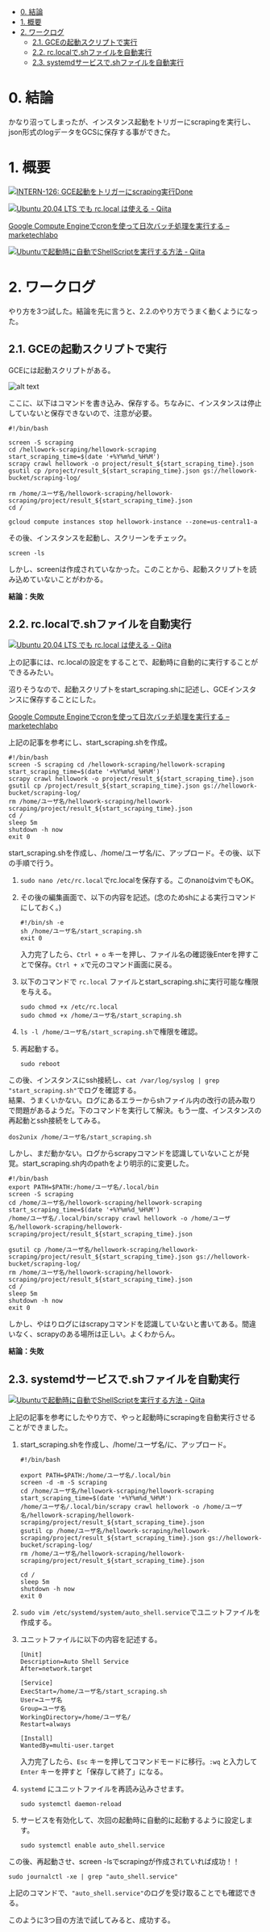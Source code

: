 - [0. 結論](#0-結論)
- [1. 概要](#1-概要)
- [2. ワークログ](#2-ワークログ)
  - [2.1. GCEの起動スクリプトで実行](#21-GCEの起動スクリプトで実行)
  - [2.2. rc.localで.shファイルを自動実行](#22-rc.localで.shファイルを自動実行)
  - [2.3. systemdサービスで.shファイルを自動実行](#23-systemdサービスで.shファイルを自動実行)



# 0. 結論

かなり沼ってしまったが、インスタンス起動をトリガーにscrapingを実行し、json形式のlogデータをGCSに保存する事ができた。

# 1. 概要

[![](https://pantarhei-hub.atlassian.net/rest/api/2/universal_avatar/view/type/issuetype/avatar/10318)INTERN-126: GCE起動をトリガーにscraping実行Done](https://remotesalesproject.atlassian.net/browse/INTERN-126)  

[![](https://cdn.qiita.com/assets/favicons/public/production-c620d3e403342b1022967ba5e3db1aaa.ico)Ubuntu 20.04 LTS でも rc.local は使える - Qiita](https://qiita.com/taraijpn/items/2ec3acead27be2f7bd50)  

[Google Compute Engineでcronを使って日次バッチ処理を実行する – marketechlabo](https://www.marketechlabo.com/batch-processing-on-gce/)  

[![](https://cdn.qiita.com/assets/favicons/public/production-c620d3e403342b1022967ba5e3db1aaa.ico)Ubuntuで起動時に自動でShellScriptを実行する方法 - Qiita](https://qiita.com/MAI_onishi/items/74edc40a667dd2dc633e)  
  

# 2. ワークログ

やり方を3つ試した。結論を先に言うと、2.2.のやり方でうまく動くようになった。

## 2.1. GCEの起動スクリプトで実行

GCEには起動スクリプトがある。

![alt text](../images/image20.png)

ここに、以下はコマンドを書き込み、保存する。ちなみに、インスタンスは停止していないと保存できないので、注意が必要。

```shell
#!/bin/bash

screen -S scraping
cd /hellowork-scraping/hellowork-scraping
start_scraping_time=$(date '+%Y%m%d_%H%M')
scrapy crawl hellowork -o project/result_${start_scraping_time}.json
gsutil cp /project/result_${start_scraping_time}.json gs://hellowork-bucket/scraping-log/

rm /home/ユーザ名/hellowork-scraping/hellowork-scraping/project/result_${start_scraping_time}.json
cd /

gcloud compute instances stop hellowork-instance --zone=us-central1-a
```

その後、インスタンスを起動し、スクリーンをチェック。

```shell
screen -ls
```

しかし、screenは作成されていなかった。このことから、起動スクリプトを読み込めていないことがわかる。

**結論：失敗**

## 2.2. rc.localで.shファイルを自動実行

[![](https://cdn.qiita.com/assets/favicons/public/production-c620d3e403342b1022967ba5e3db1aaa.ico)Ubuntu 20.04 LTS でも rc.local は使える - Qiita](https://qiita.com/taraijpn/items/2ec3acead27be2f7bd50)

上の記事には、rc.localの設定をすることで、起動時に自動的に実行することができるみたい。

沼りそうなので、起動スクリプトをstart\_scraping.shに記述し、GCEインスタンスに保存することにした。

[Google Compute Engineでcronを使って日次バッチ処理を実行する – marketechlabo](https://www.marketechlabo.com/batch-processing-on-gce/)

上記の記事を参考にし、start\_scraping.shを作成。

```shell
#!/bin/bash
screen -S scraping cd /hellowork-scraping/hellowork-scraping start_scraping_time=$(date '+%Y%m%d_%H%M')
scrapy crawl hellowork -o project/result_${start_scraping_time}.json
gsutil cp /project/result_${start_scraping_time}.json gs://hellowork-bucket/scraping-log/
rm /home/ユーザ名/hellowork-scraping/hellowork-scraping/project/result_${start_scraping_time}.json
cd /
sleep 5m
shutdown -h now
exit 0
```

start\_scraping.shを作成し、/home/ユーザ名/に、アップロード。その後、以下の手順で行う。

1.  `sudo nano /etc/rc.local`でrc.localを保存する。このnanoはvimでもOK。
    
2.  その後の編集画面で、以下の内容を記述。(念のためshによる実行コマンドにしておく。)
    
    ```shell
    #!/bin/sh -e
    sh /home/ユーザ名/start_scraping.sh
    exit 0
    ```
    
    入力完了したら、`Ctrl + o` キーを押し、ファイル名の確認後Enterを押すことで保存。`Ctrl + x`で元のコマンド画面に戻る。
    
3.  以下のコマンドで `rc.local` ファイルとstart\_scraping.shに実行可能な権限を与える。
    
    ```shell
    sudo chmod +x /etc/rc.local
    sudo chmod +x /home/ユーザ名/start_scraping.sh
    ```
    
4.  `ls -l /home/ユーザ名/start_scraping.sh`で権限を確認。
    
5.  再起動する。
    
    `sudo reboot`
    

この後、インスタンスにssh接続し、`cat /var/log/syslog | grep "start_scraping.sh"`でログを確認する。  
結果、うまくいかない。ログにあるエラーからshファイル内の改行の読み取りで問題があるようだ。下のコマンドを実行して解決。もう一度、インスタンスの再起動とssh接続をしてみる。

```shell
dos2unix /home/ユーザ名/start_scraping.sh
```

しかし、まだ動かない。ログからscrapyコマンドを認識していないことが発覚。start\_scraping.sh内のpathをより明示的に変更した。

```shell
#!/bin/bash
export PATH=$PATH:/home/ユーザ名/.local/bin
screen -S scraping
cd /home/ユーザ名/hellowork-scraping/hellowork-scraping
start_scraping_time=$(date '+%Y%m%d_%H%M')
/home/ユーザ名/.local/bin/scrapy crawl hellowork -o /home/ユーザ名/hellowork-scraping/hellowork-scraping/project/result_${start_scraping_time}.json

gsutil cp /home/ユーザ名/hellowork-scraping/hellowork-scraping/project/result_${start_scraping_time}.json gs://hellowork-bucket/scraping-log/
rm /home/ユーザ名/hellowork-scraping/hellowork-scraping/project/result_${start_scraping_time}.json
cd /
sleep 5m
shutdown -h now
exit 0
```

しかし、やはりログにはscrapyコマンドを認識していないと書いてある。間違いなく、scrapyのある場所は正しい。よくわからん。

**結論：失敗**

## 2.3. systemdサービスで.shファイルを自動実行

[![](https://cdn.qiita.com/assets/favicons/public/production-c620d3e403342b1022967ba5e3db1aaa.ico)Ubuntuで起動時に自動でShellScriptを実行する方法 - Qiita](https://qiita.com/MAI_onishi/items/74edc40a667dd2dc633e)

上記の記事を参考にしたやり方で、やっと起動時にscrapingを自動実行させることができました。

1.  start\_scraping.shを作成し、/home/ユーザ名/に、アップロード。
    
    ```shell
    #!/bin/bash
    
    export PATH=$PATH:/home/ユーザ名/.local/bin
    screen -d -m -S scraping
    cd /home/ユーザ名/hellowork-scraping/hellowork-scraping
    start_scraping_time=$(date '+%Y%m%d_%H%M')
    /home/ユーザ名/.local/bin/scrapy crawl hellowork -o /home/ユーザ名/hellowork-scraping/hellowork-scraping/project/result_${start_scraping_time}.json
    gsutil cp /home/ユーザ名/hellowork-scraping/hellowork-scraping/project/result_${start_scraping_time}.json gs://hellowork-bucket/scraping-log/
    rm /home/ユーザ名/hellowork-scraping/hellowork-scraping/project/result_${start_scraping_time}.json
    
    cd /
    sleep 5m
    shutdown -h now
    exit 0
    ```
    
2.  `sudo vim /etc/systemd/system/auto_shell.service`でユニットファイルを作成する。
    
3.  ユニットファイルに以下の内容を記述する。
    
    ```shell
    [Unit]
    Description=Auto Shell Service
    After=network.target
    
    [Service]
    ExecStart=/home/ユーザ名/start_scraping.sh
    User=ユーザ名
    Group=ユーザ名
    WorkingDirectory=/home/ユーザ名/
    Restart=always
    
    [Install]
    WantedBy=multi-user.target
    ```
    
    入力完了したら、`Esc` キーを押してコマンドモードに移行。`:wq` と入力して `Enter` キーを押すと「保存して終了」になる。
    
4.  `systemd` にユニットファイルを再読み込みさせます。
    
    `sudo systemctl daemon-reload`
    
5.  サービスを有効化して、次回の起動時に自動的に起動するように設定します。
    
    `sudo systemctl enable auto_shell.service`
    

この後、再起動させ、screen -lsでscrapingが作成されていれば成功！！

`sudo journalctl -xe | grep "auto_shell.service"`

上記のコマンドで、`"auto_shell.service"`のログを受け取ることでも確認できる。

このように3つ目の方法で試してみると、成功する。
